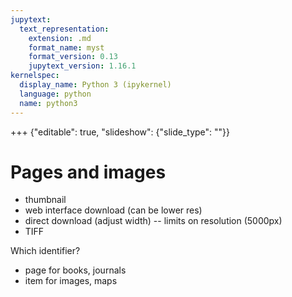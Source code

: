 ```yaml
---
jupytext:
  text_representation:
    extension: .md
    format_name: myst
    format_version: 0.13
    jupytext_version: 1.16.1
kernelspec:
  display_name: Python 3 (ipykernel)
  language: python
  name: python3
---
```


+++ {"editable": true, "slideshow": {"slide_type": ""}}

# Pages and images

- thumbnail
- web interface download (can be lower res)
- direct download (adjust width) -- limits on resolution (5000px)
- TIFF

Which identifier?

- page for books, journals
- item for images, maps
